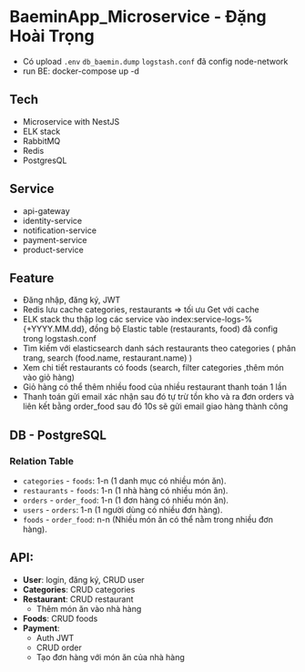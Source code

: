 # BaeminApp_Microservice - Đặng Hoài Trọng

- Có upload `.env` `db_baemin.dump` `logstash.conf` đã config node-network 
- run BE: docker-compose up -d

## Tech
- Microservice with NestJS
- ELK stack 
- RabbitMQ
- Redis
- PostgresQL

## Service 
- api-gateway
- identity-service
- notification-service
- payment-service
- product-service

## Feature
- Đăng nhập, đăng ký, JWT
- Redis lưu cache categories, restaurants => tối ưu Get với cache
- ELK stack thu thập log các service vào index:service-logs-%{+YYYY.MM.dd}, đồng bộ Elastic table (restaurants, food) đã config trong logstash.conf
- Tìm kiếm với elasticsearch danh sách  restaurants theo categories ( phân trang, search (food.name, restaurant.name) ) 
- Xem chi tiết restaurants có foods (search, filter categories ,thêm món vào giỏ hàng) 
- Giỏ hàng có thể thêm nhiều food của nhiều restaurant thanh toán 1 lần 
- Thanh toán gửi email xác nhận sau đó tự trừ tồn kho và ra đơn orders và liên kết bằng order_food sau đó 10s sẽ gửi email giao hàng thành công


## DB - PostgreSQL
### Relation Table 
- `categories` - `foods`: 1-n (1 danh mục có nhiều món ăn).
- `restaurants` - `foods`: 1-n (1 nhà hàng có nhiều món ăn).
- `orders` - `order_food`: 1-n (1 đơn hàng có nhiều món ăn).
- `users` - `orders`: 1-n (1 người dùng có nhiều đơn hàng).
- `foods` - `order_food`: n-n (Nhiều món ăn có thể nằm trong nhiều đơn hàng).

## API: 
- **User**: login, đăng ký, CRUD user 	
- **Categories**: CRUD categories 
- **Restaurant**: CRUD restaurant 
  - Thêm món ăn vào nhà hàng 			
- **Foods**: CRUD foods 
- **Payment**: 
  - Auth JWT			
  - CRUD order
  - Tạo đơn hàng với món ăn của nhà hàng 
